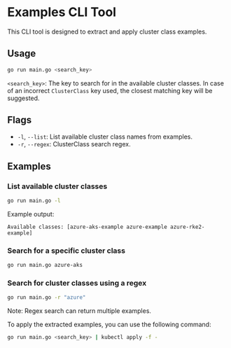 # Examples CLI Tool

This CLI tool is designed to extract and apply cluster class examples.

## Usage

```bash
go run main.go <search_key>
```

`<search_key>`: The key to search for in the available cluster classes. In case of an incorrect `ClusterClass` key used, the closest matching key will be suggested.

## Flags

*   `-l`, `--list`: List available cluster class names from examples.
*   `-r`, `--regex`: ClusterClass search regex.

## Examples

### List available cluster classes

```bash
go run main.go -l
```

Example output:

```text
Available classes: [azure-aks-example azure-example azure-rke2-example]
```

### Search for a specific cluster class

```bash
go run main.go azure-aks
```

### Search for cluster classes using a regex

```bash
go run main.go -r "azure"
```

Note: Regex search can return multiple examples.

To apply the extracted examples, you can use the following command:

```bash
go run main.go <search_key> | kubectl apply -f -
```
